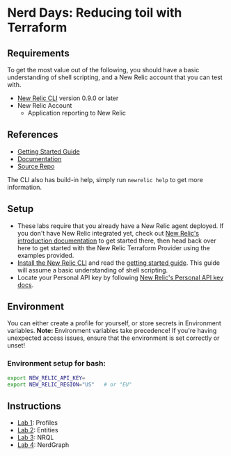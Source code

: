 # Nerd Days: Reducing toil with Terraform

## Requirements

To get the most value out of the following, you should have a basic understanding of shell scripting, and a New Relic account that you can test with.

* [New Relic CLI](https://github.com/newrelic/newrelic-cli#installation) version 0.9.0 or later
* New Relic Account
  * Application reporting to New Relic


## References

* [Getting Started Guide](https://github.com/newrelic/newrelic-cli/blob/master/docs/GETTING_STARTED.md)
* [Documentation](https://github.com/newrelic/newrelic-cli/blob/master/docs/cli/newrelic.md)
* [Source Repo](https://github.com/newrelic/newrelic-cli)

The CLI also has build-in help, simply run `newrelic help` to get more
information.


## Setup

* These labs require that you already have a New Relic agent deployed. If you don't have New Relic integrated yet, check out [New Relic's introduction documentation](https://docs.newrelic.com/docs/using-new-relic/welcome-new-relic/get-started/introduction-new-relic) to get started there, then head back over here to get started with the New Relic Terraform Provider using the examples provided.
* [Install the New Relic CLI](https://github.com/newrelic/newrelic-cli#installation) and read the [getting started guide](https://github.com/newrelic/newrelic-cli/blob/master/docs/GETTING_STARTED.md). This guide will assume a basic understanding of shell scripting.
* Locate your Personal API key by following [New Relic's Personal API key docs](https://docs.newrelic.com/docs/apis/get-started/intro-apis/types-new-relic-api-keys#personal-api-key).

## Environment

You can either create a profile for yourself, or store secrets in Environment
variables.  **Note:** Environment variables take precedence! If you're having
unexpected access issues, ensure that the environment is set correctly or
unset!

### Environment setup for bash:

```bash
export NEW_RELIC_API_KEY=
export NEW_RELIC_REGION="US"   # or "EU"
```


## Instructions

* [Lab 1](lab1/README.md): Profiles
* [Lab 2](lab2/README.md): Entities
* [Lab 3](lab3/README.md): NRQL
* [Lab 4](lab4/README.md): NerdGraph

